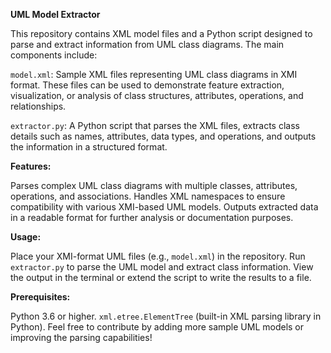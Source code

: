 
**UML Model Extractor**

This repository contains XML model files and a Python script designed to parse and extract information from UML class diagrams. The main components include:

`model.xml`: Sample XML files representing UML class diagrams in XMI format. These files can be used to demonstrate feature extraction, visualization, or analysis of class structures, attributes, operations, and relationships.

`extractor.py`: A Python script that parses the XML files, extracts class details such as names, attributes, data types, and operations, and outputs the information in a structured format.

**Features:**

Parses complex UML class diagrams with multiple classes, attributes, operations, and associations.
Handles XML namespaces to ensure compatibility with various XMI-based UML models.
Outputs extracted data in a readable format for further analysis or documentation purposes.

**Usage:**

Place your XMI-format UML files (e.g., `model.xml`) in the repository.
Run `extractor.py` to parse the UML model and extract class information.
View the output in the terminal or extend the script to write the results to a file.

**Prerequisites:**

Python 3.6 or higher.
`xml.etree.ElementTree` (built-in XML parsing library in Python).
Feel free to contribute by adding more sample UML models or improving the parsing capabilities!

